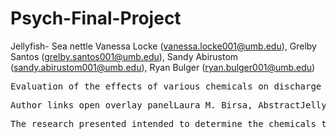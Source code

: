 # Psych-Final-Project
Jellyfish- Sea nettle 
Vanessa Locke (vanessa.locke001@umb.edu), Grelby Santos (grelby.santos001@umb.edu), Sandy Abirustom (sandy.abirustom001@umb.edu), Ryan Bulger (ryan.bulger001@umb.edu)
<pre>
Evaluation of the effects of various chemicals on discharge of and pain caused by jellyfish nematocysts
</pre>
<pre>
Author links open overlay panelLaura M. Birsa, AbstractJellyfish tentacles in contact with human skin can produce pain swelling and redness. The pain is due to discharge of jellyfish nematocysts and associated toxins and discharge can be caused by a variety of mechanical and chemical stimuli. A series, Wahlgren, C.-F., Rifkin, J. F., Ramasamy, S., Burnett, J. W., Auerbach, P. S., Binshtok, A. M., & Cheng, D. (2010, January 29). Evaluation of the effects of various chemicals on discharge of and pain caused by jellyfish nematocysts. Comparative Biochemistry and Physiology Part C: Toxicology & Pharmacology. Retrieved April 27, 2023, from https://www.sciencedirect.com/science/article/pii/S1532045610000098 
</pre>
<pre>
The research presented intended to determine the chemicals that stimulate or inhibit nematocyst (stinging cells) discharge and whether or not they brought relief to testers who were exposed to the sting of jellyfish tentacles. A total of 8 chemicals were tested. This was done by stinging one of the authors and using the solutions on the injury with a day healing period. One arm was not treated while the other was for comparison. The research concluded that acetic acid, ethanol, ammonia and bromelain (meat tenderizer) contributed to immediate discharge of nematocysts. Lidocaine concluded to provide pain relief. The experiment included confounds of skin sensitivity, meaning the pain recorded can range for each person. The forearms also belong to the authors so there may be experimenter bias present. Because it was done over a 20 day period and no combinations of each solution, it did not present internal validity. I hypothesize that chemical compounds of vinegar react with nematocysts to activate them, causing increased pain sensations. 
</pre>
